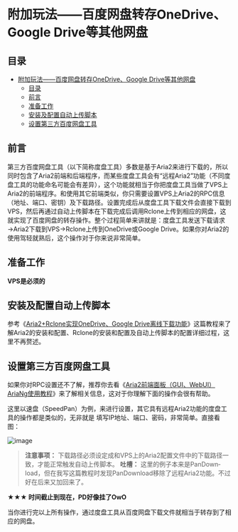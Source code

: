 # 附加玩法——百度网盘转存OneDrive、Google Drive等其他网盘

## 目录

- [附加玩法——百度网盘转存OneDrive、Google Drive等其他网盘](#附加玩法百度网盘转存onedrivegoogle-drive等其他网盘)
  - [目录](#目录)
  - [前言](#前言)
  - [准备工作](#准备工作)
  - [安装及配置自动上传脚本](#安装及配置自动上传脚本)
  - [设置第三方百度网盘工具](#设置第三方百度网盘工具)

## 前言

第三方百度网盘工具（以下简称度盘工具）多数是基于Aria2来进行下载的，所以同时包含了Aria2前端和后端程序，而某些度盘工具会有“远程Aria2”功能（不同度盘工具的功能命名可能会有差异），这个功能就相当于你把度盘工具当做了VPS上Aria2的前端程序。和使用其它前端类似，你只需要设置VPS上Aria2的RPC信息（地址、端口、密钥）及下载路径。设置完成后从度盘工具下载文件会直接下载到VPS，然后再通过自动上传脚本在下载完成后调用Rclone上传到相应的网盘，这就实现了百度网盘的转存操作。整个过程简单来讲就是：度盘工具发送下载请求→Aria2下载到VPS→Rclone上传到OneDrive或Google Drive。如果你对Aria2的使用驾轻就熟后，这个操作对于你来说非常简单。

## 准备工作

**VPS是必须的**

## 安装及配置自动上传脚本

参考《[Aria2+Rclone实现OneDrive、Google Drive离线下载功能]()》这篇教程来了解Aria2的安装和配置、Rclone的安装和配置及自动上传脚本的配置详细过程，这里不再赘述。

## 设置第三方百度网盘工具

如果你对RPC设置还不了解，推荐你去看《[Aria2前端面板（GUI、WebUI）AriaNg使用教程](https://github.com/mayjack0312/my-blog/blob/main/Aria2%E5%89%8D%E7%AB%AF%E9%9D%A2%E6%9D%BF%EF%BC%88GUI%E3%80%81WebUI%EF%BC%89AriaNg%E4%BD%BF%E7%94%A8%E6%95%99%E7%A8%8B.md)》来了解相关信息，这对于你理解下面的操作会很有帮助。

这里以速盘（Speed­Pan）为例，来进行设置，其它具有远程Aria2功能的度盘工具的操作都是类似的，无非就是 填写IP地址、端口、密码，非常简单。直接看图：

![image](https://cdn.jsdelivr.net/gh/mayjack0312/image@main/2022/06/26/20220626120801.png)

> **注意事项：** 下载路径必须设定成和VPS上的Aria2配置文件中的下载路径一致，才能正常触发自动上传脚本。
**吐槽：** 这里的例子本来是PanDown­load，但在我写这篇教程时发现PanDown­load移除了远程Aria2功能。不过好在后来又加回来了。

**★★★ 时间截止到现在，PD好像挂了OwO**

当你进行完以上所有操作，通过度盘工具从百度网盘下载文件就相当于转存到了相应的网盘。
